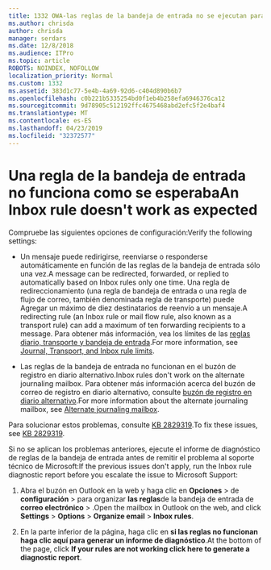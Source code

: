 ```yaml
---
title: 1332 OWA-las reglas de la bandeja de entrada no se ejecutan para un buzón
ms.author: chrisda
author: chrisda
manager: serdars
ms.date: 12/8/2018
ms.audience: ITPro
ms.topic: article
ROBOTS: NOINDEX, NOFOLLOW
localization_priority: Normal
ms.custom: 1332
ms.assetid: 383d1c77-5e4b-4a69-92d6-c404d890b6b7
ms.openlocfilehash: c0b221b5335254bd0f1eb4b258efa6946376ca12
ms.sourcegitcommit: 9d78905c512192ffc4675468abd2efc5f2e4baf4
ms.translationtype: MT
ms.contentlocale: es-ES
ms.lasthandoff: 04/23/2019
ms.locfileid: "32372577"
---
```

# <a name="an-inbox-rule-doesnt-work-as-expected"></a><span data-ttu-id="896b5-102">Una regla de la bandeja de entrada no funciona como se esperaba</span><span class="sxs-lookup"><span data-stu-id="896b5-102">An Inbox rule doesn't work as expected</span></span>

<span data-ttu-id="896b5-103">Compruebe las siguientes opciones de configuración:</span><span class="sxs-lookup"><span data-stu-id="896b5-103">Verify the following settings:</span></span>

- <span data-ttu-id="896b5-104">Un mensaje puede redirigirse, reenviarse o responderse automáticamente en función de las reglas de la bandeja de entrada sólo una vez.</span><span class="sxs-lookup"><span data-stu-id="896b5-104">A message can be redirected, forwarded, or replied to automatically based on Inbox rules only one time.</span></span> <span data-ttu-id="896b5-105">Una regla de redireccionamiento (una regla de bandeja de entrada o una regla de flujo de correo, también denominada regla de transporte) puede Agregar un máximo de diez destinatarios de reenvío a un mensaje.</span><span class="sxs-lookup"><span data-stu-id="896b5-105">A redirecting rule (an Inbox rule or mail flow rule, also known as a transport rule) can add a maximum of ten forwarding recipients to a message.</span></span> <span data-ttu-id="896b5-106">Para obtener más información, vea los límites de las [reglas diario, transporte y bandeja de entrada](https://docs.microsoft.com/office365/servicedescriptions/exchange-online-service-description/exchange-online-limits).</span><span class="sxs-lookup"><span data-stu-id="896b5-106">For more information, see [Journal, Transport, and Inbox rule limits](https://docs.microsoft.com/office365/servicedescriptions/exchange-online-service-description/exchange-online-limits).</span></span>

- <span data-ttu-id="896b5-107">Las reglas de la bandeja de entrada no funcionan en el buzón de registro en diario alternativo.</span><span class="sxs-lookup"><span data-stu-id="896b5-107">Inbox rules don't work on the alternate journaling mailbox.</span></span> <span data-ttu-id="896b5-108">Para obtener más información acerca del buzón de correo de registro en diario alternativo, consulte [buzón de registro en diario alternativo](https://docs.microsoft.com/Exchange/security-and-compliance/journaling/journaling#alternate-journaling-mailbox).</span><span class="sxs-lookup"><span data-stu-id="896b5-108">For more information about the alternate journaling mailbox, see [Alternate journaling mailbox](https://docs.microsoft.com/Exchange/security-and-compliance/journaling/journaling#alternate-journaling-mailbox).</span></span>

<span data-ttu-id="896b5-109">Para solucionar estos problemas, consulte [KB 2829319](https://support.microsoft.com/kb/2829319).</span><span class="sxs-lookup"><span data-stu-id="896b5-109">To fix these issues, see [KB 2829319](https://support.microsoft.com/kb/2829319).</span></span>

<span data-ttu-id="896b5-110">Si no se aplican los problemas anteriores, ejecute el informe de diagnóstico de reglas de la bandeja de entrada antes de remitir el problema al soporte técnico de Microsoft:</span><span class="sxs-lookup"><span data-stu-id="896b5-110">If the previous issues don't apply, run the Inbox rule diagnostic report before you escalate the issue to Microsoft Support:</span></span>

1. <span data-ttu-id="896b5-111">Abra el buzón en Outlook en la web y haga clic en **Opciones** \> de **configuración** \> para organizar **las reglas**de la bandeja de entrada de **correo electrónico** \> .</span><span class="sxs-lookup"><span data-stu-id="896b5-111">Open the mailbox in Outlook on the web, and click **Settings** \> **Options** \> **Organize email** \> **Inbox rules**.</span></span>

2. <span data-ttu-id="896b5-112">En la parte inferior de la página, haga clic en **si las reglas no funcionan haga clic aquí para generar un informe de diagnóstico**.</span><span class="sxs-lookup"><span data-stu-id="896b5-112">At the bottom of the page, click **If your rules are not working click here to generate a diagnostic report**.</span></span>
